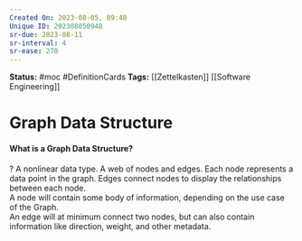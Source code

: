 ```yaml
---
Created On: 2023-08-05, 09:48
Unique ID: 202308050948
sr-due: 2023-08-11
sr-interval: 4
sr-ease: 270
---
```

**Status:** #moc  #DefinitionCards 
**Tags:** [[Zettelkasten]] [[Software Engineering]]

# Graph Data Structure 
#### What is a Graph Data Structure?
?
A nonlinear data type.
A web of nodes and edges. Each node represents a data point in the graph. Edges connect nodes to display the relationships between each node.   
A node will contain some body of information, depending on the use case of the Graph.          
An edge will at minimum connect two nodes, but can also contain information like direction, weight, and other metadata.
<!--SR:!2026-02-11,608,290-->





